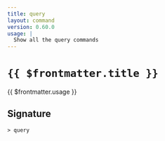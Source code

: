 ```yaml
---
title: query
layout: command
version: 0.60.0
usage: |
  Show all the query commands
---
```


# `{{ $frontmatter.title }}`

<div style='white-space: pre-wrap;'>{{ $frontmatter.usage }}</div>

## Signature

`> query `
